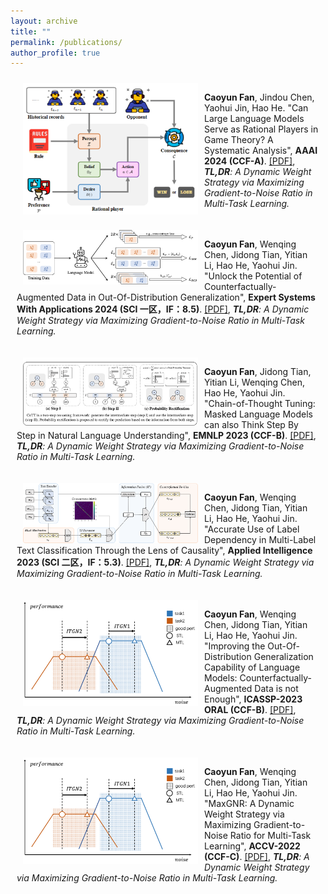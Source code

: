 ```yaml
---
layout: archive
title: ""
permalink: /publications/
author_profile: true
---
```



<div style="display:inline-block; border:2px; margin:10px;">
 <img src="../images/paper_cover_image/AAAI2024.png" style="float:left;" width="280" alt="markdown" align="left" hspace="10px">
 <p><b>Caoyun Fan</b>, Jindou Chen, Yaohui Jin, Hao He. "Can Large Language Models Serve as Rational Players in Game Theory? A Systematic Analysis", <b>AAAI 2024 (CCF-A)</b>. 
<a href="https://arxiv.org/abs/2312.05488">[PDF]</a>,
<i><b>TL,DR</b>: A Dynamic Weight Strategy via Maximizing Gradient-to-Noise Ratio in Multi-Task Learning. </i>
</p>
</div>

<div style="display:inline-block; border:2px; margin:10px;">
 <img src="../images/paper_cover_image/ESWA2024.png" style="float:left;" width="280" alt="markdown" align="left" hspace="10px">
 <p><b>Caoyun Fan</b>, Wenqing Chen, Jidong Tian, Yitian Li, Hao He, Yaohui Jin. "Unlock the Potential of Counterfactually-Augmented Data in Out-Of-Distribution Generalization", <b>Expert Systems With Applications 2024 (SCI 一区，IF：8.5)</b>. 
<a href="https://arxiv.org/abs/2310.06666">[PDF]</a>,
<i><b>TL,DR</b>: A Dynamic Weight Strategy via Maximizing Gradient-to-Noise Ratio in Multi-Task Learning. </i>
</p>
</div>

<div style="display:inline-block; border:2px; margin:10px;">
 <img src="../images/paper_cover_image/EMNLP2023.png" style="float:left;" width="280" alt="markdown" align="left" hspace="10px">
 <p><b>Caoyun Fan</b>, Jidong Tian, Yitian Li, Wenqing Chen, Hao He, Yaohui Jin. "Chain-of-Thought Tuning: Masked Language Models can also Think Step By Step in Natural Language Understanding", <b>EMNLP 2023 (CCF-B)</b>. 
<a href="https://arxiv.org/abs/2310.11721">[PDF]</a>,
<i><b>TL,DR</b>: A Dynamic Weight Strategy via Maximizing Gradient-to-Noise Ratio in Multi-Task Learning. </i>
</p>
</div>

<div style="display:inline-block; border:2px; margin:10px;">
 <img src="../images/paper_cover_image/APIN2023.png" style="float:left;" width="280" alt="markdown" align="left" hspace="10px">
 <p><b>Caoyun Fan</b>, Wenqing Chen, Jidong Tian, Yitian Li, Hao He, Yaohui Jin. "Accurate Use of Label Dependency in Multi-Label Text Classification Through the Lens of Causality", <b>Applied Intelligence 2023 (SCI 二区，IF：5.3)</b>. 
<a href="https://arxiv.org/abs/2310.07588">[PDF]</a>,
<i><b>TL,DR</b>: A Dynamic Weight Strategy via Maximizing Gradient-to-Noise Ratio in Multi-Task Learning. </i>
</p>
</div>

<div style="display:inline-block; border:2px; margin:10px;">
 <img src="../images/paper_cover_image/ACCV2022.png" style="float:left;" width="280" alt="markdown" align="left" hspace="10px">
 <p><b>Caoyun Fan</b>, Wenqing Chen, Jidong Tian, Yitian Li, Hao He, Yaohui Jin. "Improving the Out-Of-Distribution Generalization Capability of Language Models: Counterfactually-Augmented Data is not Enough", <b>ICASSP-2023 ORAL (CCF-B)</b>. 
<a href="https://arxiv.org/abs/2302.09345">[PDF]</a>,
<i><b>TL,DR</b>: A Dynamic Weight Strategy via Maximizing Gradient-to-Noise Ratio in Multi-Task Learning. </i>
</p>
</div>

<div style="display:inline-block; border:2px; margin:10px;">
 <img src="../images/paper_cover_image/ACCV2022.png" style="float:left;" width="280" alt="markdown" align="left" hspace="10px">
<p><b>Caoyun Fan</b>, Wenqing Chen, Jidong Tian, Yitian Li, Hao He, Yaohui Jin. "MaxGNR: A Dynamic Weight Strategy via Maximizing Gradient-to-Noise Ratio for Multi-Task Learning", <b>ACCV-2022 (CCF-C)</b>. 
<a href="https://arxiv.org/abs/2302.09352">[PDF]</a>,
<i><b>TL,DR</b>: A Dynamic Weight Strategy via Maximizing Gradient-to-Noise Ratio in Multi-Task Learning. </i>
</p>
</div>
